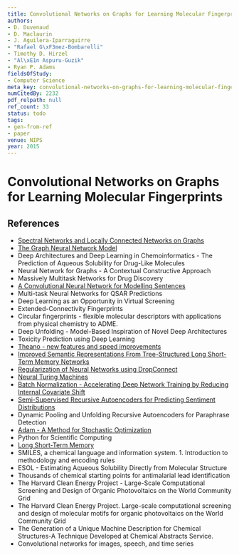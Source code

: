 ```yaml
---
title: Convolutional Networks on Graphs for Learning Molecular Fingerprints
authors:
- D. Duvenaud
- D. Maclaurin
- J. Aguilera-Iparraguirre
- "Rafael G\xF3mez-Bombarelli"
- Timothy D. Hirzel
- "Al\xE1n Aspuru-Guzik"
- Ryan P. Adams
fieldsOfStudy:
- Computer Science
meta_key: convolutional-networks-on-graphs-for-learning-molecular-fingerprints
numCitedBy: 2232
pdf_relpath: null
ref_count: 33
status: todo
tags:
- gen-from-ref
- paper
venue: NIPS
year: 2015
---
```


# Convolutional Networks on Graphs for Learning Molecular Fingerprints

## References

- [Spectral Networks and Locally Connected Networks on Graphs](./spectral-networks-and-locally-connected-networks-on-graphs.md)
- [The Graph Neural Network Model](./the-graph-neural-network-model.md)
- Deep Architectures and Deep Learning in Chemoinformatics - The Prediction of Aqueous Solubility for Drug-Like Molecules
- Neural Network for Graphs - A Contextual Constructive Approach
- Massively Multitask Networks for Drug Discovery
- [A Convolutional Neural Network for Modelling Sentences](./a-convolutional-neural-network-for-modelling-sentences.md)
- Multi-task Neural Networks for QSAR Predictions
- Deep Learning as an Opportunity in Virtual Screening
- Extended-Connectivity Fingerprints
- Circular fingerprints - flexible molecular descriptors with applications from physical chemistry to ADME.
- Deep Unfolding - Model-Based Inspiration of Novel Deep Architectures
- Toxicity Prediction using Deep Learning
- [Theano - new features and speed improvements](./theano-new-features-and-speed-improvements.md)
- [Improved Semantic Representations From Tree-Structured Long Short-Term Memory Networks](./improved-semantic-representations-from-tree-structured-long-short-term-memory-networks.md)
- [Regularization of Neural Networks using DropConnect](./regularization-of-neural-networks-using-dropconnect.md)
- [Neural Turing Machines](./neural-turing-machines.md)
- [Batch Normalization - Accelerating Deep Network Training by Reducing Internal Covariate Shift](./batch-normalization-accelerating-deep-network-training-by-reducing-internal-covariate-shift.md)
- [Semi-Supervised Recursive Autoencoders for Predicting Sentiment Distributions](./semi-supervised-recursive-autoencoders-for-predicting-sentiment-distributions.md)
- Dynamic Pooling and Unfolding Recursive Autoencoders for Paraphrase Detection
- [Adam - A Method for Stochastic Optimization](./adam-a-method-for-stochastic-optimization.md)
- Python for Scientific Computing
- [Long Short-Term Memory](./long-short-term-memory.md)
- SMILES, a chemical language and information system. 1. Introduction to methodology and encoding rules
- ESOL - Estimating Aqueous Solubility Directly from Molecular Structure
- Thousands of chemical starting points for antimalarial lead identification
- The Harvard Clean Energy Project - Large-Scale Computational Screening and Design of Organic Photovoltaics on the World Community Grid
- The Harvard Clean Energy Project. Large-scale computational screening and design of molecular motifs for organic photovoltaics on the World Community Grid
- The Generation of a Unique Machine Description for Chemical Structures-A Technique Developed at Chemical Abstracts Service.
- Convolutional networks for images, speech, and time series
